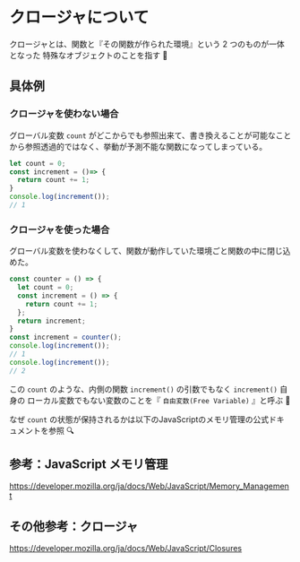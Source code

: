 # クロージャについて

クロージャとは、関数と『その関数が作られた環境』という 2 つのものが一体となった 特殊なオブジェクトのことを指す :memo:

## 具体例

### クロージャを使わない場合

グローバル変数 `count` がどこからでも参照出来て、書き換えることが可能なことから参照透過的ではなく、挙動が予測不能な関数になってしまっている。

```js
let count = 0;
const increment = ()=> {
  return count += 1;
}
console.log(increment());
// 1
```

### クロージャを使った場合

グローバル変数を使わなくして、関数が動作していた環境ごと関数の中に閉じ込めた。

```js
const counter = () => {
  let count = 0;
  const increment = () => {
    return count += 1;
  };
  return increment;
}
const increment = counter();
console.log(increment());
// 1
console.log(increment());
// 2
```

この `count` のような、内側の関数  `increment()` の引数でもなく `increment()` 自身の ローカル変数でもない変数のことを『 `自由変数(Free Variable)` 』と呼ぶ :memo:

なぜ `count` の状態が保持されるかは以下のJavaScriptのメモリ管理の公式ドキュメントを参照 :mag:

## 参考：JavaScript メモリ管理

https://developer.mozilla.org/ja/docs/Web/JavaScript/Memory_Management

## その他参考：クロージャ

https://developer.mozilla.org/ja/docs/Web/JavaScript/Closures

